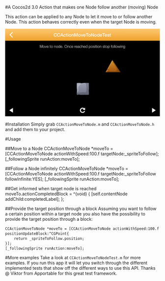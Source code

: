 #A Cocos2d 3.0 Action that makes one Node follow another (moving) Node

This action can be applied to any Node to let it move to or follow another Node. This action behaves correctly even when the target Node is moving.

![image](preview.png)

#Installation
Simply grab `CCActionMoveToNode.m` and `CCActionMoveToNode.h` and add them to your project.

#Usage

##Move to a Node
    CCActionMoveToNode *moveTo = [CCActionMoveToNode actionWithSpeed:100.f targetNode:_spriteToFollow];
    [_followingSprite runAction:moveTo];
    
##Follow a Node infinitely
    CCActionMoveToNode *moveTo = [CCActionMoveToNode actionWithSpeed:100.f targetNode:_spriteToFollow followInfinite:YES];
    [_followingSprite runAction:moveTo];

##Get informed when target node is reached
    moveTo.actionCompletedBlock = ^(void) {
        [self.contentNode addChild:completedLabel];
    };

##Provide the target position through a block
Assuming you want to follow a certain position within a target node you also have the possibility to provide the target position through a block:

    CCActionMoveToNode *moveTo = [CCActionMoveToNode actionWithSpeed:100.f positionUpdateBlock:^CGPoint{
        return _spriteToFollow.position;
    }];
    [_followingSprite runAction:moveTo];

#More examples
Take a look at `CCActionMoveToNodeTest.m` for more examples. If you run this app it will let you switch through the different implemented tests that show off the different ways to use this API. Thanks @ Viktor from Apportable for this great test framework.